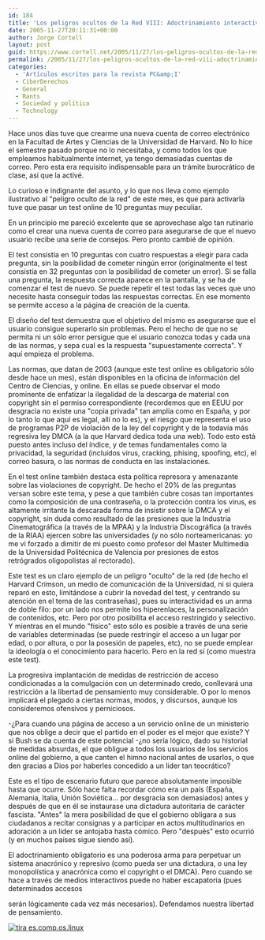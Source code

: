 ```yaml
---
id: 184
title: 'Los peligros ocultos de la Red VIII: Adoctrinamiento interactivo obligatorio (PC&amp;I 35)'
date: 2005-11-27T20:11:31+00:00
author: Jorge Cortell
layout: post
guid: https://www.cortell.net/2005/11/27/los-peligros-ocultos-de-la-red-viii-adoctrinamiento-interactivo-obligatorio-pci-35/
permalink: /2005/11/27/los-peligros-ocultos-de-la-red-viii-adoctrinamiento-interactivo-obligatorio-pci-35/
categories:
  - 'Artí­culos escritos para la revista PC&amp;I'
  - CiberDerechos
  - General
  - Rants
  - Sociedad y polí­tica
  - Technology
---
```

Hace unos dí­as tuve que crearme una nueva cuenta de correo electrónico en la Facultad de Artes y Ciencias de la Universidad de Harvard. No lo hice el semestre pasado porque no lo necesitaba, y como todos los que empleamos habitualmente internet, ya tengo demasiadas cuentas de correo. Pero esta era requisito indispensable para un trámite burocrático de clase, así­ que la activé.

Lo curioso e indignante del asunto, y lo que nos lleva como ejemplo ilustrativo al "peligro oculto de la red" de este mes, es que para activarla tuve que pasar un test online de 10 preguntas muy peculiar.

En un principio me pareció excelente que se aprovechase algo tan rutinario como el crear una nueva cuenta de correo para asegurarse de que el nuevo usuario recibe una serie de consejos. Pero pronto cambié de opinión.

El test consistí­a en 10 preguntas con cuatro respuestas a elegir para cada pregunta, sin la posibilidad de cometer ningún error (originalmente el test consistí­a en 32 preguntas con la posibilidad de cometer un error). Si se falla una pregunta, la respuesta correcta aparece en la pantalla, y se ha de comenzar el test de nuevo. Se puede repetir el test todas las veces que uno necesite hasta conseguir todas las respuestas correctas. En ese momento se permite acceso a la página de creación de la cuenta.

El diseño del test demuestra que el objetivo del mismo es asegurarse que el usuario consigue superarlo sin problemas. Pero el hecho de que no se permita ni un sólo error persigue que el usuario conozca todas y cada una de las normas, y sepa cual es la respuesta "supuestamente correcta". Y aquí­ empieza el problema.

Las normas, que datan de 2003 (aunque este test online es obligatorio sólo desde hace un mes), están disponibles en la oficina de información del Centro de Ciencias, y online. En ellas se puede observar el modo prominente de enfatizar la ilegalidad de la descarga de material con copyright sin el permiso correspondiente (recordemos que en EEUU por desgracia no existe una "copia privada" tan amplia como en España, y por lo tanto lo que aquí­ es legal, allí­ no lo es), y el riesgo que representa el uso de programas P2P de violación de la ley del copyright y de la todaví­a más regresiva ley DMCA (a la que Harvard dedica toda una web). Todo esto está puesto antes incluso del í­ndice, y de temas fundamentales como la privacidad, la seguridad (incluí­dos virus, cracking, phising, spoofing, etc), el correo basura, o las normas de conducta en las instalaciones.

En el test online también destaca esta polí­tica represora y amenazante sobre las violaciones de copyright. De hecho el 20% de las preguntas versan sobre este tema, y pese a que también cubre cosas tan importantes como la composición de una contraseña, o la protección contra los virus, es altamente irritante la descarada forma de insistir sobre la DMCA y el copyright, sin duda como resultado de las presiones que la Industria Cinematográfica (a través de la MPAA) y la Industria Discográfica (a través de la RIAA) ejercen sobre las universidades (y no sólo norteamericanas: yo me vi forzado a dimitir de mi puesto como profesor del Master Multimedia de la Universidad Politécnica de Valencia por presiones de estos retrógrados oligopolistas al rectorado).

Este test es un claro ejemplo de un peligro "oculto" de la red (de hecho el Harvard Crimson, un medio de comunicación de la Universidad, ni si quiera reparó en esto, limitándose a cubrir la novedad del test, y centrando su atención en el tema de las contraseñas), pues su interactividad es un arma de doble filo: por un lado nos permite los hiperenlaces, la personalización de contenidos, etc. Pero por otro posibilita el acceso restringido y selectivo. Y mientras en el mundo "fí­sico" esto sólo es posible a través de una serie de variables determinadas (se puede restringir el acceso a un lugar por edad, o por altura, o por la posesión de papeles, etc), no se puede emplear la ideologí­a o el conocimiento para hacerlo. Pero en la red sí­ (como muestra este test).

La progresiva implantación de medidas de restricción de acceso condicionadas a la comulgación con un determinado credo, conllevará una restricción a la libertad de pensamiento muy considerable. O por lo menos implicará el plegado a ciertas normas, modos, y discursos, aunque los consideremos ofensivos y perniciosos.

-¿Para cuando una página de acceso a un servicio online de un ministerio que nos oblige a decir que el partido en el poder es el mejor que existe? Y si Bush se da cuenta de este potencial -¿no serí­a lógico, dado su historial de medidas absurdas, el que obligue a todos los usuarios de los servicios online del gobierno, a que canten el himno nacional antes de usarlos, o que den gracias a Dios por haberles concedido a un lider tan teocrático?

Este es el tipo de escenario futuro que parece absolutamente imposible hasta que ocurre. Sólo hace falta recordar cómo era un paí­s (España, Alemania, Italia, Unión Soviética... por desgracia son demasiados) antes y después de que en él se instaurase una dictadura autoritaria de carácter fascista. "Antes" la mera posibilidad de que el gobierno obligara a sus ciudadanos a recitar consignas y a participar en actos multitudinarios en adoración a un lider se antojaba hasta cómico. Pero "después" esto ocurrió (y en muchos paí­ses sigue siendo así­).

El adoctrinamiento obligatorio es una poderosa arma para perpetuar un sistema anacrónico y represivo (como pueda ser una dictadura, o una ley monopolí­stica y anacrónica como el copyright o el DMCA). Pero cuando se hace a través de medios interactivos puede no haber escapatoria (pues determinados accesos
  
serán lógicamente cada vez más necesarios). Defendamos nuestra libertad de pensamiento.

[<img border="0" alt="tira es.comp.os.linux" src="https://mirror3.escomposlinux.org/tira/ecol-225.png" />](https://tira.escomposlinux.org)